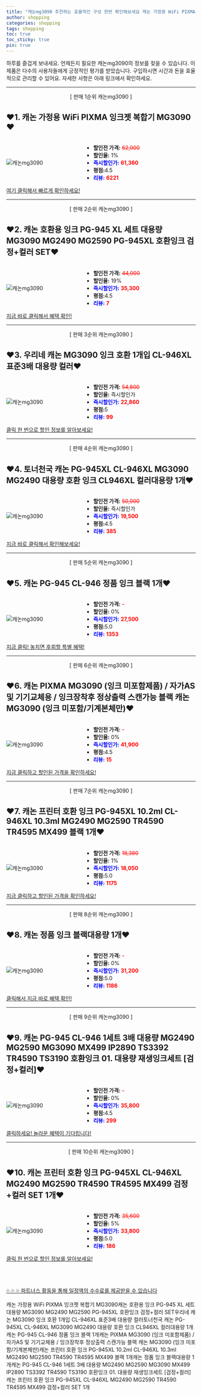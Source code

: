 ```yaml
---
title: "캐논mg3090 추천하는 효율적인 구성 한번 확인해보세요 캐논 가정용 WiFi PIXMA 잉크젯"
author: shopping
categories: shopping
tags: shopping
toc: true
toc_sticky: true
pin: true
---
```

하루를 즐겁게 보내세요. 언제든지 필요한 캐논mg3090의 정보를 찾을 수 있습니다. 이 제품은 다수의 사용자들에게 긍정적인 평가를 받았습니다. 구입하시면 시간과 돈을 효율적으로 관리할 수 있어요. 자세한 사항은 아래 링크에서 확인하세요.

---
<p class="toplist" style="margin: 0 auto; display: block; width: fit-content;">[ 판매 1순위 캐논mg3090 ]</p>

<h2><strong>❤️1. 캐논 가정용 WiFi PIXMA 잉크젯 복합기 MG3090❤️</strong></h2>

<div style="display: flex; align-items: center;">
    <div style="flex: 0.4;">
        <img src="https://thumbnail7.coupangcdn.com/thumbnails/remote/230x230ex/image/retail/images/1104581195222709-4a092cc1-78e4-4599-b04f-da4cb51e0eb3.jpg" alt="캐논mg3090" style="max-width: 100%;">
    </div>
    <div style="flex: 0.6; margin-left: 10px;">
        <ul>
            <li><strong>할인전 가격:</strong> <del style="color: red;">62,000</del></li>
            <li><strong>할인율:</strong> 1%</li>
            <li><span style='color:blue'><strong>즉시할인가:</strong></span> <span style='color:red'><strong>61,360</strong></span></li>
            <li><strong>평점:</strong>4.5</li>
            <li><span style='color:blue'><strong>리뷰:</strong></span> <span style='color:red'><strong>6221</strong></span></li>
        </ul>
    </div>
</div>
<div class="center">
    <a href="https://William4Davisa.github.io?lptag=AF9450613&subid=githubio&pageKey=50469084&traceid=V0-153&itemId=177921906&vendorItemId=3425235922" class="myButton">
        여기 클릭해서 빠르게 확인하세요!
    </a>
</div>


---
<p class="toplist" style="margin: 0 auto; display: block; width: fit-content;">[ 판매 2순위 캐논mg3090 ]</p>

<h2><strong>❤️2. 캐논 호환용 잉크 PG-945 XL 세트 대용량 MG3090 MG2490 MG2590 PG-945XL 호환잉크 검정+컬러 SET❤️</strong></h2>

<div style="display: flex; align-items: center;">
    <div style="flex: 0.4;">
        <img src="https://thumbnail10.coupangcdn.com/thumbnails/remote/230x230ex/image/vendor_inventory/914e/22848b131dc53967fd63a1e99d5966eda4a86d67457d002abe69bac315d0.jpg" alt="캐논mg3090" style="max-width: 100%;">
    </div>
    <div style="flex: 0.6; margin-left: 10px;">
        <ul>
            <li><strong>할인전 가격:</strong> <del style="color: red;">44,000</del></li>
            <li><strong>할인율:</strong> 19%</li>
            <li><span style='color:blue'><strong>즉시할인가:</strong></span> <span style='color:red'><strong>35,300</strong></span></li>
            <li><strong>평점:</strong>4.5</li>
            <li><span style='color:blue'><strong>리뷰:</strong></span> <span style='color:red'><strong>7</strong></span></li>
        </ul>
    </div>
</div>
<div class="center">
    <a href="https://William4Davisa.github.io?lptag=AF9450613&subid=githubio&pageKey=8035171696&traceid=V0-153&itemId=22479101783&vendorItemId=89521629946" class="myButton">
        지금 바로 클릭해서 혜택 확인!
    </a>
</div>


---
<p class="toplist" style="margin: 0 auto; display: block; width: fit-content;">[ 판매 3순위 캐논mg3090 ]</p>

<h2><strong>❤️3. 우리네 캐논 MG3090 잉크 호환 1개입 CL-946XL 표준3배 대용량 컬러❤️</strong></h2>

<div style="display: flex; align-items: center;">
    <div style="flex: 0.4;">
        <img src="https://thumbnail10.coupangcdn.com/thumbnails/remote/230x230ex/image/vendor_inventory/b9fb/2c6cb1d8197b24615d0cd5cfad9e962287974604fdad9b82e596774a5f3b.jpg" alt="캐논mg3090" style="max-width: 100%;">
    </div>
    <div style="flex: 0.6; margin-left: 10px;">
        <ul>
            <li><strong>할인전 가격:</strong> <del style="color: red;">54,800</del></li>
            <li><strong>할인율:</strong> 즉시할인가</li>
            <li><span style='color:blue'><strong>즉시할인가:</strong></span> <span style='color:red'><strong>22,860</strong></span></li>
            <li><strong>평점:</strong>5</li>
            <li><span style='color:blue'><strong>리뷰:</strong></span> <span style='color:red'><strong>99</strong></span></li>
        </ul>
    </div>
</div>
<div class="center">
    <a href="https://William4Davisa.github.io?lptag=AF9450613&subid=githubio&pageKey=8225213766&traceid=V0-153&itemId=23653864878&vendorItemId=90679226591" class="myButton">
        클릭 한 번으로 할인 정보를 알아보세요!
    </a>
</div>


---
<p class="toplist" style="margin: 0 auto; display: block; width: fit-content;">[ 판매 4순위 캐논mg3090 ]</p>

<h2><strong>❤️4. 토너천국 캐논 PG-945XL CL-946XL MG3090 MG2490 대용량 호환 잉크 CL946XL 컬러대용량 1개❤️</strong></h2>

<div style="display: flex; align-items: center;">
    <div style="flex: 0.4;">
        <img src="https://thumbnail6.coupangcdn.com/thumbnails/remote/230x230ex/image/vendor_inventory/e9ed/4c946734a862211127856ec8758a932c6b1c1022bd6d2502b18a1ed7934b.jpg" alt="캐논mg3090" style="max-width: 100%;">
    </div>
    <div style="flex: 0.6; margin-left: 10px;">
        <ul>
            <li><strong>할인전 가격:</strong> <del style="color: red;">50,000</del></li>
            <li><strong>할인율:</strong> 즉시할인가</li>
            <li><span style='color:blue'><strong>즉시할인가:</strong></span> <span style='color:red'><strong>19,500</strong></span></li>
            <li><strong>평점:</strong>4.5</li>
            <li><span style='color:blue'><strong>리뷰:</strong></span> <span style='color:red'><strong>385</strong></span></li>
        </ul>
    </div>
</div>
<div class="center">
    <a href="https://William4Davisa.github.io?lptag=AF9450613&subid=githubio&pageKey=6973154414&traceid=V0-153&itemId=17013856024&vendorItemId=79719139732" class="myButton">
        지금 바로 클릭해서 확인해보세요!
    </a>
</div>


---
<p class="toplist" style="margin: 0 auto; display: block; width: fit-content;">[ 판매 5순위 캐논mg3090 ]</p>

<h2><strong>❤️5. 캐논 PG-945 CL-946 정품 잉크 블랙 1개❤️</strong></h2>

<div style="display: flex; align-items: center;">
    <div style="flex: 0.4;">
        <img src="https://thumbnail8.coupangcdn.com/thumbnails/remote/230x230ex/image/product/image/vendoritem/2017/02/23/3006652323/6a9c67a0-28e7-4792-9783-0bd12feaa64d.jpg" alt="캐논mg3090" style="max-width: 100%;">
    </div>
    <div style="flex: 0.6; margin-left: 10px;">
        <ul>
            <li><strong>할인전 가격:</strong> <del style="color: red;">-</del></li>
            <li><strong>할인율:</strong> 0%</li>
            <li><span style='color:blue'><strong>즉시할인가:</strong></span> <span style='color:red'><strong>27,500</strong></span></li>
            <li><strong>평점:</strong>5.0</li>
            <li><span style='color:blue'><strong>리뷰:</strong></span> <span style='color:red'><strong>1353</strong></span></li>
        </ul>
    </div>
</div>
<div class="center">
    <a href="https://William4Davisa.github.io?lptag=AF9450613&subid=githubio&pageKey=1229053&traceid=V0-153&itemId=5323432&vendorItemId=3006652323" class="myButton">
        지금 클릭! 놓치면 후회할 특별 혜택!
    </a>
</div>


---
<p class="toplist" style="margin: 0 auto; display: block; width: fit-content;">[ 판매 6순위 캐논mg3090 ]</p>

<h2><strong>❤️6. 캐논 PIXMA MG3090 (잉크 미포함제품) / 자가AS 및 기기교체용 / 잉크장착후 정상출력 스캔가능 블랙 캐논 MG3090 (잉크 미포함/기계본체만)❤️</strong></h2>

<div style="display: flex; align-items: center;">
    <div style="flex: 0.4;">
        <img src="https://thumbnail7.coupangcdn.com/thumbnails/remote/230x230ex/image/vendor_inventory/007a/25c173940434f78b2bece275c46512916f6d5e780ead7acb0f770f540f07.jpg" alt="캐논mg3090" style="max-width: 100%;">
    </div>
    <div style="flex: 0.6; margin-left: 10px;">
        <ul>
            <li><strong>할인전 가격:</strong> <del style="color: red;">-</del></li>
            <li><strong>할인율:</strong> 0%</li>
            <li><span style='color:blue'><strong>즉시할인가:</strong></span> <span style='color:red'><strong>41,900</strong></span></li>
            <li><strong>평점:</strong>4.5</li>
            <li><span style='color:blue'><strong>리뷰:</strong></span> <span style='color:red'><strong>15</strong></span></li>
        </ul>
    </div>
</div>
<div class="center">
    <a href="https://William4Davisa.github.io?lptag=AF9450613&subid=githubio&pageKey=7186184585&traceid=V0-153&itemId=18133759721&vendorItemId=70230252353" class="myButton">
        지금 클릭하고 할인된 가격을 확인하세요!
    </a>
</div>


---
<p class="toplist" style="margin: 0 auto; display: block; width: fit-content;">[ 판매 7순위 캐논mg3090 ]</p>

<h2><strong>❤️7. 캐논 프린터 호환 잉크 PG-945XL 10.2ml CL-946XL 10.3ml MG2490 MG2590 TR4590 TR4595 MX499 블랙 1개❤️</strong></h2>

<div style="display: flex; align-items: center;">
    <div style="flex: 0.4;">
        <img src="https://thumbnail6.coupangcdn.com/thumbnails/remote/230x230ex/image/vendor_inventory/4974/36b92cf5f13d2a507b00d873bedb68477549f46950f64272654db6d2c441.png" alt="캐논mg3090" style="max-width: 100%;">
    </div>
    <div style="flex: 0.6; margin-left: 10px;">
        <ul>
            <li><strong>할인전 가격:</strong> <del style="color: red;">18,380</del></li>
            <li><strong>할인율:</strong> 1%</li>
            <li><span style='color:blue'><strong>즉시할인가:</strong></span> <span style='color:red'><strong>18,050</strong></span></li>
            <li><strong>평점:</strong>5.0</li>
            <li><span style='color:blue'><strong>리뷰:</strong></span> <span style='color:red'><strong>1175</strong></span></li>
        </ul>
    </div>
</div>
<div class="center">
    <a href="https://William4Davisa.github.io?lptag=AF9450613&subid=githubio&pageKey=7716664242&traceid=V0-153&itemId=20698351618&vendorItemId=76150060528" class="myButton">
        지금 클릭하고 할인된 가격을 확인하세요!
    </a>
</div>


---
<p class="toplist" style="margin: 0 auto; display: block; width: fit-content;">[ 판매 8순위 캐논mg3090 ]</p>

<h2><strong>❤️8. 캐논 정품 잉크 블랙대용량 1개❤️</strong></h2>

<div style="display: flex; align-items: center;">
    <div style="flex: 0.4;">
        <img src="https://thumbnail8.coupangcdn.com/thumbnails/remote/230x230ex/image/product/image/vendoritem/2018/11/22/3006652325/4717615b-c8c1-4fd0-a737-5f1c8b6253df.jpg" alt="캐논mg3090" style="max-width: 100%;">
    </div>
    <div style="flex: 0.6; margin-left: 10px;">
        <ul>
            <li><strong>할인전 가격:</strong> <del style="color: red;">-</del></li>
            <li><strong>할인율:</strong> 0%</li>
            <li><span style='color:blue'><strong>즉시할인가:</strong></span> <span style='color:red'><strong>31,200</strong></span></li>
            <li><strong>평점:</strong>5.0</li>
            <li><span style='color:blue'><strong>리뷰:</strong></span> <span style='color:red'><strong>1186</strong></span></li>
        </ul>
    </div>
</div>
<div class="center">
    <a href="https://William4Davisa.github.io?lptag=AF9450613&subid=githubio&pageKey=1229055&traceid=V0-153&itemId=5323434&vendorItemId=3006652325" class="myButton">
        클릭해서 지금 바로 혜택 확인!
    </a>
</div>


---
<p class="toplist" style="margin: 0 auto; display: block; width: fit-content;">[ 판매 9순위 캐논mg3090 ]</p>

<h2><strong>❤️9. 캐논 PG-945 CL-946 1세트 3배 대용량 MG2490 MG2590 MG3090 MX499 IP2890 TS3392 TR4590 TS3190 호환잉크 01. 대용량 재생잉크세트 [검정+컬러]❤️</strong></h2>

<div style="display: flex; align-items: center;">
    <div style="flex: 0.4;">
        <img src="https://thumbnail9.coupangcdn.com/thumbnails/remote/230x230ex/image/vendor_inventory/6b16/4c7f33964e3205c9ebf993f62f380bfa96d57d6372fdccaff9190e38775b.jpg" alt="캐논mg3090" style="max-width: 100%;">
    </div>
    <div style="flex: 0.6; margin-left: 10px;">
        <ul>
            <li><strong>할인전 가격:</strong> <del style="color: red;">-</del></li>
            <li><strong>할인율:</strong> 0%</li>
            <li><span style='color:blue'><strong>즉시할인가:</strong></span> <span style='color:red'><strong>35,800</strong></span></li>
            <li><strong>평점:</strong>4.5</li>
            <li><span style='color:blue'><strong>리뷰:</strong></span> <span style='color:red'><strong>299</strong></span></li>
        </ul>
    </div>
</div>
<div class="center">
    <a href="https://William4Davisa.github.io?lptag=AF9450613&subid=githubio&pageKey=7181394577&traceid=V0-153&itemId=18112653013&vendorItemId=85262929752" class="myButton">
        클릭하세요! 놀라운 혜택이 기다립니다!
    </a>
</div>


---
<p class="toplist" style="margin: 0 auto; display: block; width: fit-content;">[ 판매 10순위 캐논mg3090 ]</p>

<h2><strong>❤️10. 캐논 프린터 호환 잉크 PG-945XL CL-946XL MG2490 MG2590 TR4590 TR4595 MX499 검정+컬러 SET 1개❤️</strong></h2>

<div style="display: flex; align-items: center;">
    <div style="flex: 0.4;">
        <img src="https://thumbnail9.coupangcdn.com/thumbnails/remote/230x230ex/image/vendor_inventory/0f94/c83d472ba4b41d9ff1668b083ccf23208aebb62f78a85e5f2605092d1591.jpg" alt="캐논mg3090" style="max-width: 100%;">
    </div>
    <div style="flex: 0.6; margin-left: 10px;">
        <ul>
            <li><strong>할인전 가격:</strong> <del style="color: red;">35,600</del></li>
            <li><strong>할인율:</strong> 5%</li>
            <li><span style='color:blue'><strong>즉시할인가:</strong></span> <span style='color:red'><strong>33,800</strong></span></li>
            <li><strong>평점:</strong>5.0</li>
            <li><span style='color:blue'><strong>리뷰:</strong></span> <span style='color:red'><strong>186</strong></span></li>
        </ul>
    </div>
</div>
<div class="center">
    <a href="https://William4Davisa.github.io?lptag=AF9450613&subid=githubio&pageKey=7759444243&traceid=V0-153&itemId=20105492367&vendorItemId=87200464604" class="myButton">
        클릭 한 번으로 할인 정보를 알아보세요!
    </a>
</div>

<br><br><br>[💦 💦 💦 파트너스 활동을 통해 일정액의 수수료를 제공받을 수 있습니다](https://link.coupang.com/a/bcpT2c)<br><br>캐논 가정용 WiFi PIXMA 잉크젯 복합기 MG3090캐논 호환용 잉크 PG-945 XL 세트 대용량 MG3090 MG2490 MG2590 PG-945XL 호환잉크 검정+컬러 SET우리네 캐논 MG3090 잉크 호환 1개입 CL-946XL 표준3배 대용량 컬러토너천국 캐논 PG-945XL CL-946XL MG3090 MG2490 대용량 호환 잉크 CL946XL 컬러대용량 1개캐논 PG-945 CL-946 정품 잉크 블랙 1개캐논 PIXMA MG3090 (잉크 미포함제품) / 자가AS 및 기기교체용 / 잉크장착후 정상출력 스캔가능 블랙 캐논 MG3090 (잉크 미포함/기계본체만)캐논 프린터 호환 잉크 PG-945XL 10.2ml CL-946XL 10.3ml MG2490 MG2590 TR4590 TR4595 MX499 블랙 1개캐논 정품 잉크 블랙대용량 1개캐논 PG-945 CL-946 1세트 3배 대용량 MG2490 MG2590 MG3090 MX499 IP2890 TS3392 TR4590 TS3190 호환잉크 01. 대용량 재생잉크세트 [검정+컬러]캐논 프린터 호환 잉크 PG-945XL CL-946XL MG2490 MG2590 TR4590 TR4595 MX499 검정+컬러 SET 1개